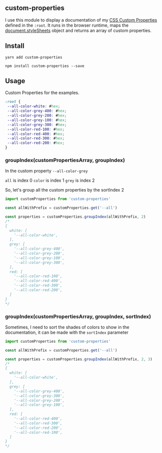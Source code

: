 ## custom-properties

I use this module to display a documentation of my [CSS Custom Properties][CSS Custom Properties] defined in the `:root`. It runs in the browser runtime, maps the [document.styleSheets][document.styleSheets] object and returns an array of custom properties.

## Install

`yarn add custom-properties`

`npm install custom-properties --save`

## Usage

Custom Properties for the examples.

```css
:root {
 --all-color-white: #hex;
 --all-color-grey-400: #hex;
 --all-color-grey-200: #hex;
 --all-color-grey-100: #hex;
 --all-color-grey-300: #hex;
 --all-color-red-100: #hex;
 --all-color-red-400: #hex;
 --all-color-red-300: #hex;
 --all-color-red-200: #hex;
}
```

### groupIndex(customPropertiesArray, groupIndex)

In the custom property `--all-color-grey`

`all` is index 0
`color` is index 1
`grey` is index 2

So, let's group all the custom properties by the sortIndex 2

```js
import customProperties from 'custom-properties'

const allWithPrefix = customProperties.get('--all')

const properties = customProperties.groupIndex(allWithPrefix, 2)
/*
{
  white: [
    '--all-color-white',
  ],
  grey: [
    '--all-color-grey-400',
    '--all-color-grey-200',
    '--all-color-grey-100',
    '--all-color-grey-300',
  ],
  red: [
    '--all-color-red-100',
    '--all-color-red-400',
    '--all-color-red-300',
    '--all-color-red-200',
  ]
}
*/
```

### groupIndex(customPropertiesArray, groupIndex, sortIndex)

Sometimes, I need to sort the shades of colors to show in the documentation, it can be made with the `sortIndex` parameter

```js
import customProperties from 'custom-properties'

const allWithPrefix = customProperties.get('--all')

const properties = customProperties.groupIndex(allWithPrefix, 2, 3)
/*
{
  white: [
    '--all-color-white',
  ],
  grey: [
    '--all-color-grey-400',
    '--all-color-grey-300',
    '--all-color-grey-200',
    '--all-color-grey-100',
  ],
  red: [
    '--all-color-red-400',
    '--all-color-red-300',
    '--all-color-red-200',
    '--all-color-red-100',
  ]
}
*/
```

[CSS Custom Properties]: https://developer.mozilla.org/en-US/docs/Web/CSS/--*
[document.styleSheets]: https://developer.mozilla.org/en-US/docs/Web/API/DocumentOrShadowRoot/styleSheets
